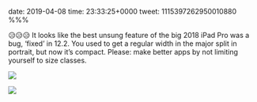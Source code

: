 date: 2019-04-08
time: 23:33:25+0000
tweet: 1115397262950010880
%%%

😥😥😥 It looks like the best unsung feature of the big 2018 iPad Pro was a bug, ‘fixed’ in 12.2. You used to get a regular width in the major split in portrait, but now it’s compact. Please: make better apps by not limiting yourself to size classes.

![](D3qv4GCV4AAznfW.jpg)

![](D3qv4B4U4AIZah3.jpg)
